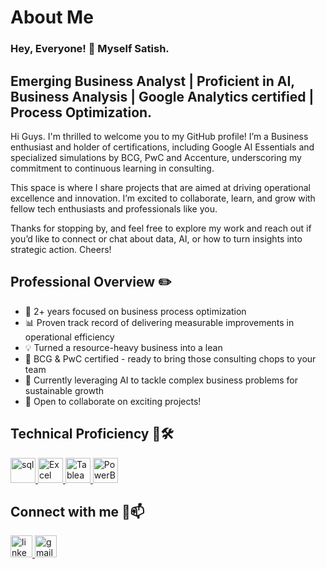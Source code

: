 # About Me

<h3 align="left">Hey, Everyone! 👋 Myself Satish. </h3>


<h2 align="left">Emerging Business Analyst | Proficient in AI, Business Analysis | Google Analytics certified | Process Optimization.</h2>

<p align="left">Hi Guys. I'm thrilled to welcome you to my GitHub profile! I’m a Business enthusiast and holder of certifications, including Google AI Essentials and specialized simulations by BCG, PwC and Accenture, underscoring my commitment to continuous learning in consulting.</p>
<p align="left">This space is where I share projects that are aimed at driving operational excellence and innovation. I’m excited to collaborate, learn, and grow with fellow tech enthusiasts and professionals like you.</p>
<p align="left">Thanks for stopping by, and feel free to explore my work and reach out if you’d like to connect or chat about data, AI, or how to turn insights into strategic action. Cheers!</p>

## Professional Overview ✏️

- 🚀 2+ years focused on business process optimization
- 📊 Proven track record of delivering measurable improvements in operational efficiency
- 💡 Turned a resource-heavy business into a lean
- 🌱 BCG & PwC certified - ready to bring those consulting chops to your team
- 🤖 Currently leveraging AI to tackle complex business problems for sustainable growth
- 💞️ Open to collaborate on exciting projects!

## Technical Proficiency 💼🛠️

<div>
<a href="https://mysql.com/" target="_blank" rel="noreferrer"> <img src="https://cdn.jsdelivr.net/gh/devicons/devicon/icons/mysql/mysql-original-wordmark.svg" alt="sql" width="40" height="40"/> </a>
<a href="https://www.microsoft.com/en-us/microsoft-365/excel" target="_blank" rel="noreferrer"> <img src="https://img.icons8.com/color/48/microsoft-excel-2019--v1.png" alt="Excel" width="40" height="40"/> </a>
<a href="https://www.tableau.com/" target="_blank" rel="noreferrer"> <img src="https://img.icons8.com/color/48/tableau-software.png" alt="Tableau" width="40" height="40"/> </a>
<a href="https://app.powerbi.com/" target="_blank" rel="noreferrer"> <img src="https://img.icons8.com/color/48/power-bi.png" alt="PowerBI" width="40" height="40"/> </a>

## Connect with me 🤝📫

<div align="left">  
  <a href="https://www.linkedin.com/in/satishdangeti/" target="_blank"><img src="https://img.shields.io/static/v1?message=LinkedIn&logo=linkedin&label=&color=0077B5&logoColor=white&labelColor=&style=for-the-badge" height="35" alt="linkedin logo"  />
  <a href="mailto:satish.dangeti07@gmail.com"><img src="https://img.shields.io/static/v1?message=Gmail&logo=gmail&label=&color=D14836&logoColor=white&labelColor=&style=for-the-badge" height="35" alt="gmail logo"  />
</div>
